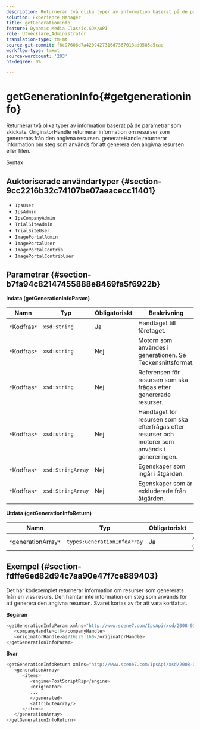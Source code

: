 ```yaml
---
description: Returnerar två olika typer av information baserat på de parametrar som skickats. OriginatorHandle returnerar information om resurser som genererats från den angivna resursen. generateHandle returnerar information om steg som används för att generera den angivna resursen eller filen.
solution: Experience Manager
title: getGenerationInfo
feature: Dynamic Media Classic,SDK/API
role: Utvecklare,Administratör
translation-type: tm+mt
source-git-commit: f6c97606d7a4209427316d7367013ad9585a5cae
workflow-type: tm+mt
source-wordcount: '203'
ht-degree: 0%

---
```



# getGenerationInfo{#getgenerationinfo}

Returnerar två olika typer av information baserat på de parametrar som skickats. OriginatorHandle returnerar information om resurser som genererats från den angivna resursen. generateHandle returnerar information om steg som används för att generera den angivna resursen eller filen.

Syntax

## Auktoriserade användartyper {#section-9cc2216b32c74107be07aeacecc11401}

* `IpsUser`
* `IpsAdmin`
* `IpsCompanyAdmin`
* `TrialSiteAdmin`
* `TrialSiteUser`
* `ImagePortalAdmin`
* `ImagePortalUser`
* `ImagePortalContrib`
* `ImagePortalContribUser`

## Parametrar {#section-b7fa94c82147455888e8469fa5f6922b}

**Indata (getGenerationInfoParam)**

| Namn | Typ | Obligatoriskt | Beskrivning |
|---|---|---|---|
| `*`Kodfras`*` | `xsd:string` | Ja | Handtaget till företaget. |
| `*`Kodfras`*` | `xsd:string` | Nej | Motorn som användes i generationen. Se Teckensnittsformat. |
| `*`Kodfras`*` | `xsd:string` | Nej | Referensen för resursen som ska frågas efter genererade resurser. |
| `*`Kodfras`*` | `xsd:string` | Nej | Handtaget för resursen som ska efterfrågas efter resurser och motorer som används i genereringen. |
| `*`Kodfras`*` | `xsd:StringArray` | Nej | Egenskaper som ingår i åtgärden. |
| `*`Kodfras`*` | `xsd:StringArray` | Nej | Egenskaper som är exkluderade från åtgärden. |

**Utdata (getGenerationInfoReturn)**

| Namn | Typ | Obligatoriskt | Beskrivning |
|---|---|---|---|
| `*`generationArray`*` | `types:GenerationInfoArray` | Ja | Array med genereringsinformation. |

## Exempel {#section-fdffe6ed82d94c7aa90e47f7ce889403}

Det här kodexemplet returnerar information om resurser som genererats från en viss resurs. Den hämtar inte information om steg som används för att generera den angivna resursen. Svaret kortas av för att vara kortfattat.

**Begäran**

```java
<getGenerationInfoParam xmlns="http://www.scene7.com/IpsApi/xsd/2008-01-15">
   <companyHandle>c|6</companyHandle>
   <originatorHandle>a|716|25|160</originatorHandle>
</getGenerationInfoParam>
```

**Svar**

```java
<getGenerationInfoReturn xmlns="http://www.scene7.com/IpsApi/xsd/2008-01-15">
   <generationArray>
      <items>
         <engine>PostScriptRip</engine>
         <originator>
         ...
         </generated>
         <attributeArray/>
      </items>
   </generationArray>
</getGenerationInfoReturn>
```

